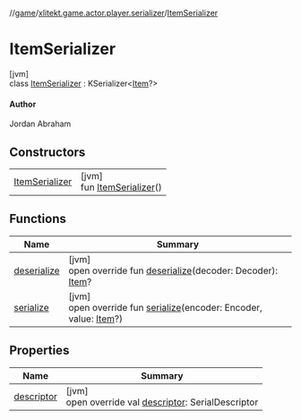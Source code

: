 //[game](../../../index.md)/[xlitekt.game.actor.player.serializer](../index.md)/[ItemSerializer](index.md)

# ItemSerializer

[jvm]\
class [ItemSerializer](index.md) : KSerializer&lt;[Item](../../xlitekt.game.content.item/-item/index.md)?&gt; 

#### Author

Jordan Abraham

## Constructors

| | |
|---|---|
| [ItemSerializer](-item-serializer.md) | [jvm]<br>fun [ItemSerializer](-item-serializer.md)() |

## Functions

| Name | Summary |
|---|---|
| [deserialize](deserialize.md) | [jvm]<br>open override fun [deserialize](deserialize.md)(decoder: Decoder): [Item](../../xlitekt.game.content.item/-item/index.md)? |
| [serialize](serialize.md) | [jvm]<br>open override fun [serialize](serialize.md)(encoder: Encoder, value: [Item](../../xlitekt.game.content.item/-item/index.md)?) |

## Properties

| Name | Summary |
|---|---|
| [descriptor](descriptor.md) | [jvm]<br>open override val [descriptor](descriptor.md): SerialDescriptor |
